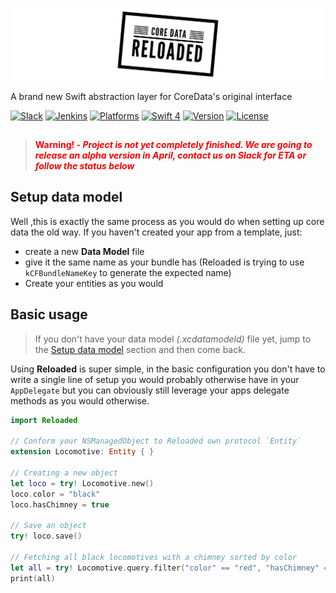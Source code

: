 ![Boost: Enterprise AppStore in Swift](https://github.com/LiveUI/Reloaded/raw/master/Other/logo.jpeg)

A brand new Swift abstraction layer for CoreData's original interface


[![Slack](https://img.shields.io/badge/join-slack-745EAF.svg?style=flat)](http://bit.ly/2B0dEyt)
[![Jenkins](https://ci.liveui.io/job/LiveUI/job/Boost/job/master/badge/icon)](https://ci.liveui.io/job/LiveUI/job/Reloaded/)
[![Platforms](https://img.shields.io/badge/platforms-iOS%20|%20macOS|%20tvOS|%20watchOS-ff0000.svg?style=flat)](http://cocoapods.org/pods/Reloaded)
[![Swift 4](https://img.shields.io/badge/swift-4.1-orange.svg?style=flat)](http://swift.org)
[![Version](https://img.shields.io/cocoapods/v/Reloaded.svg?style=flat)](http://cocoapods.org/pods/Reloaded)
[![License](https://img.shields.io/cocoapods/l/Reloaded.svg?style=flat)](http://cocoapods.org/pods/Reloaded)


##

> <b style="color:red;">Warning! - *Project is not yet completely finished. We are going to release an alpha version in April, contact us on Slack for ETA or follow the status below*</b>

## Setup data model

Well ,this is exactly the same process as you would do when setting up core data the old way. If you haven't created your app from a template, just:
* create a new **Data Model** file
* give it the same name as your bundle has (Reloaded is trying to use `kCFBundleNameKey` to generate the expected name)
* Create your entities as you would

## Basic usage

> If you don't have your data model <i>(.xcdatamodeld)</i> file yet, jump to the [Setup data model](#setup-data-model) section and then come back.

Using <b>Reloaded</b> is super simple, in the basic configuration you don't have to write a single line of setup you would probably otherwise have in your `AppDelegate` but you can obviously still leverage your apps delegate methods as you would otherwise.

```swift
import Reloaded

// Conform your NSManagedObject to Reloaded own protocol `Entity`
extension Locomotive: Entity { }

// Creating a new object
let loco = try! Locomotive.new()
loco.color = "black"
loco.hasChimney = true

// Save an object
try! loco.save()

// Fetching all black locomotives with a chimney sorted by color
let all = try! Locomotive.query.filter("color" == "red", "hasChimney" == true).sort(by: "color", direction: .orderedDescending).all()
print(all)
```


